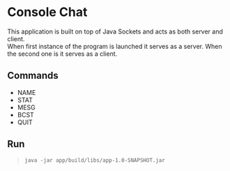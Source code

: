# Console Chat
This application is built on top of Java Sockets and acts as both server and client.</br>
When first instance of the program is launched it serves as a server. When the second one is it serves as a client.

## Commands
- NAME
- STAT
- MESG
- BCST
- QUIT

## Run
> `java -jar app/build/libs/app-1.0-SNAPSHOT.jar`